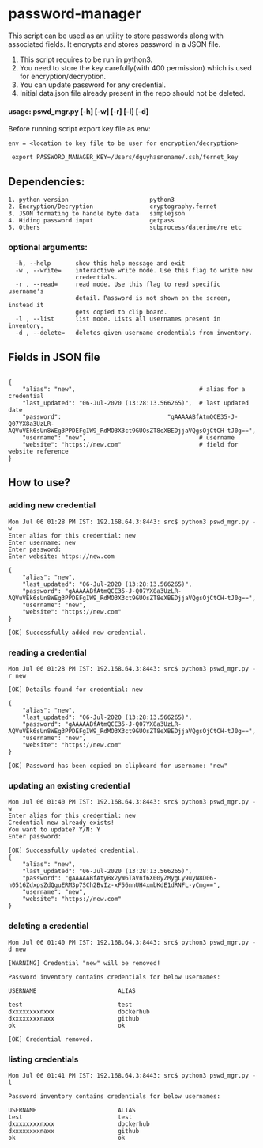 # password-manager

This script can be used as an utility to store passwords along with associated fields.
It encrypts and stores password in a JSON file.

1. This script requires to be run in python3. 
2. You need to store the key carefully(with 400 permission) which is used for encryption/decryption.
3. You can update password for any credential.
4. Initial data.json file already present in the repo should not be deleted.

#### usage: pswd_mgr.py [-h] [-w] [-r] [-l] [-d]

Before running script export key file as env:

    env = <location to key file to be user for encryption/decryption> 

   ` export PASSWORD_MANAGER_KEY=/Users/dguyhasnoname/.ssh/fernet_key`

## Dependencies: 
    1. python version                       python3
    2. Encryption/Decryption                cryptography.fernet
    3. JSON formating to handle byte data   simplejson
    4. Hiding password input                getpass
    5. Others                               subprocess/daterime/re etc 

### optional arguments:
```
  -h, --help       show this help message and exit
  -w , --write=    interactive write mode. Use this flag to write new
                   credentials.
  -r , --read=     read mode. Use this flag to read specific username's
                   detail. Password is not shown on the screen, instead it
                   gets copied to clip board.
  -l , --list      list mode. Lists all usernames present in inventory.
  -d , --delete=   deletes given username credentials from inventory.
```

## Fields in JSON file

```

{
    "alias": "new",                                   # alias for a credential
    "last_updated": "06-Jul-2020 (13:28:13.566265)",  # last updated date
    "password":                              "gAAAAABfAtmQCE35-J-Q07YX8a3UzLR-AQVuVEk6sUn8WEg3PPDEFgIW9_RdMO3X3ct9GUOsZT8eXBEDjjaVQgsOjCtCH-tJ0g==",
    "username": "new",                                # username
    "website": "https://new.com"                      # field for website reference
}
```

## How to use?

### adding new credential

```
Mon Jul 06 01:28 PM IST: 192.168.64.3:8443: src$ python3 pswd_mgr.py -w
Enter alias for this credential: new
Enter username: new
Enter password: 
Enter website: https://new.com

{
    "alias": "new",
    "last_updated": "06-Jul-2020 (13:28:13.566265)",
    "password": "gAAAAABfAtmQCE35-J-Q07YX8a3UzLR-AQVuVEk6sUn8WEg3PPDEFgIW9_RdMO3X3ct9GUOsZT8eXBEDjjaVQgsOjCtCH-tJ0g==",
    "username": "new",
    "website": "https://new.com"
}

[OK] Successfully added new credential.
```

### reading a credential

```
Mon Jul 06 01:28 PM IST: 192.168.64.3:8443: src$ python3 pswd_mgr.py -r new

[OK] Details found for credential: new

{
    "alias": "new",
    "last_updated": "06-Jul-2020 (13:28:13.566265)",
    "password": "gAAAAABfAtmQCE35-J-Q07YX8a3UzLR-AQVuVEk6sUn8WEg3PPDEFgIW9_RdMO3X3ct9GUOsZT8eXBEDjjaVQgsOjCtCH-tJ0g==",
    "username": "new",
    "website": "https://new.com"
}

[OK] Password has been copied on clipboard for username: "new"

```

### updating an existing credential

```
Mon Jul 06 01:40 PM IST: 192.168.64.3:8443: src$ python3 pswd_mgr.py -w
Enter alias for this credential: new
Credential new already exists!
You want to update? Y/N: Y
Enter password: 

[OK] Successfully updated credential.
{
    "alias": "new",
    "last_updated": "06-Jul-2020 (13:28:13.566265)",
    "password": "gAAAAABfAtyBx2yW6TaVnf6X00yZMygLy9uyN8D06-n0516ZdxpsZdQguERM3p7SCh2BvIz-xF56nnUH4xmbKdE1dRNFL-yCmg==",
    "username": "new",
    "website": "https://new.com"
}

```

### deleting a credential


```
Mon Jul 06 01:40 PM IST: 192.168.64.3:8443: src$ python3 pswd_mgr.py -d new

[WARNING] Credential "new" will be removed!

Password inventory contains credentials for below usernames: 

USERNAME                       ALIAS     

test                           test 
dxxxxxxxxnxxx                  dockerhub 
dxxxxxxxxnaxx                  github  
ok                             ok        

[OK] Credential removed.

```

### listing credentials

```
Mon Jul 06 01:41 PM IST: 192.168.64.3:8443: src$ python3 pswd_mgr.py -l

Password inventory contains credentials for below usernames: 

USERNAME                       ALIAS     
test                           test   
dxxxxxxxxnxxx                  dockerhub 
dxxxxxxxxnaxx                  github  
ok                             ok 

```


